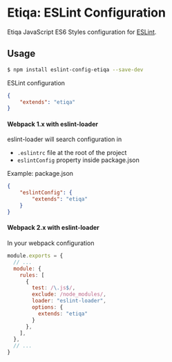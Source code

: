# Etiqa: ESLint Configuration 

Etiqa JavaScript ES6 Styles configuration for [ESLint](http://eslint.org/).

## Usage 

```bash
$ npm install eslint-config-etiqa --save-dev
```

ESLint configuration

```json
{
    "extends": "etiqa"
}
```

#### Webpack 1.x with eslint-loader

eslint-loader will search configuration in

- `.eslintrc` file at the root of the project
- `eslintConfig` property inside package.json

Example: package.json

```json
{
    "eslintConfig": {
        "extends": "etiqa"
    }
}
```

#### Webpack 2.x with eslint-loader

In your webpack configuration

```javascript
module.exports = {
  // ...
  module: {
    rules: [
      {
        test: /\.js$/,
        exclude: /node_modules/,
        loader: "eslint-loader",
        options: {
          extends: "etiqa"
        }
      },
    ],
  },
  // ...
}
```
